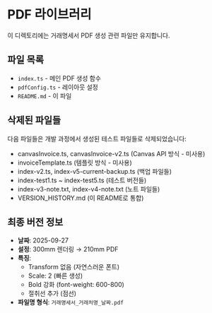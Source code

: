 # PDF 라이브러리

이 디렉토리에는 거래명세서 PDF 생성 관련 파일만 유지합니다.

## 파일 목록
- `index.ts` - 메인 PDF 생성 함수
- `pdfConfig.ts` - 레이아웃 설정
- `README.md` - 이 파일

## 삭제된 파일들
다음 파일들은 개발 과정에서 생성된 테스트 파일들로 삭제되었습니다:
- canvasInvoice.ts, canvasInvoice-v2.ts (Canvas API 방식 - 미사용)
- invoiceTemplate.ts (템플릿 방식 - 미사용)
- index-v2.ts, index-v5-current-backup.ts (백업 파일들)
- index-test1.ts ~ index-test5.ts (테스트 버전들)
- index-v3-note.txt, index-v4-note.txt (노트 파일들)
- VERSION_HISTORY.md (이 README로 통합)

## 최종 버전 정보
- **날짜**: 2025-09-27
- **설정**: 300mm 렌더링 → 210mm PDF
- **특징**: 
  - Transform 없음 (자연스러운 폰트)
  - Scale: 2 (빠른 생성)
  - Bold 강화 (font-weight: 600-800)
  - 절취선 추가 (점선)
- **파일명 형식**: `거래명세서_거래처명_날짜.pdf`
